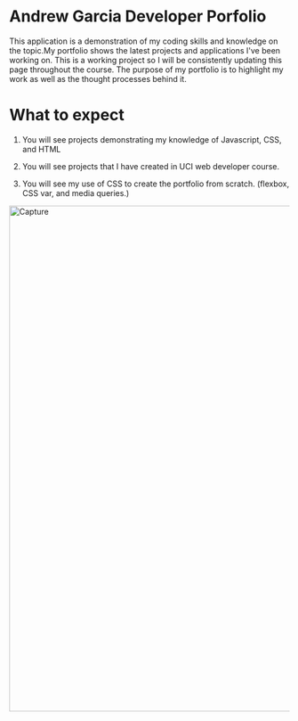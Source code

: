 # Andrew Garcia Developer Porfolio

This application is a demonstration of my coding skills and knowledge on the topic.My portfolio shows the latest projects and applications I've been working on. This is a working project so I will be consistently updating this page throughout the course. The purpose of my portfolio is to highlight my work as well as the thought processes behind it. 

# What to expect

1. You will see projects demonstrating my knowledge of Javascript, CSS, and HTML

2. You will see projects that I have created in UCI web developer course.

3. You will see my use of CSS to create the portfolio from scratch. (flexbox, CSS var, and media queries.)


<img width="908" alt="Capture" src="https://user-images.githubusercontent.com/92004832/147888483-2e0f3e7b-38e2-474f-bf03-a89051b05162.PNG">
